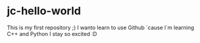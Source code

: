 # jc-hello-world
This is my first repository ;)
I wanto learn to use Github ´cause I´m learning C++ and Python
I stay so excited :D 
